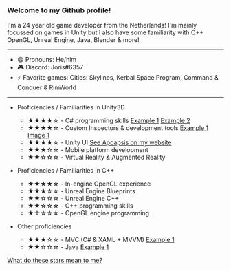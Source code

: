 ### Welcome to my Github profile!
I'm a 24 year old game developer from the Netherlands!
I'm mainly focussed on games in Unity but I also have some familiarity with C++ OpenGL, Unreal Engine, Java, Blender & more!

---

- 😄 Pronouns: He/him
- 🎮 Discord: Joris#6357
- ⚡ Favorite games: Cities: Skylines, Kerbal Space Program, Command & Conquer & RimWorld

---

- Proficiencies / Familiarities in Unity3D
  - ★★★★☆ - C# programming skills [Example 1](https://github.com/jdderks/HKU_GDV1/blob/master/Assets/Scripts/Managers/InputManager.cs) [Example 2](https://github.com/jdderks/projectContext2/tree/main/Assets/Scripts)
  - ★★★★☆ - Custom Inspectors & development tools [Example 1](https://github.com/jdderks/kernModule2_Tools/blob/main/Assets/Scripts/Quest/Editor/FetchQuestManagerEditor.cs) [Image 1](https://github.com/jdderks/jdderks/blob/main/custom_inspectorexample.png)
  - ★★★★☆ - Unity UI [See Apoapsis on my website](https://jorisderks.com/#simulations)
  - ★★★☆☆ - Mobile platform development 
  - ★★☆☆☆ - Virtual Reality & Augmented Reality

- Proficiencies / Familiarities in C++
  - ★★★★☆ - In-engine OpenGL experience
  - ★★★☆☆ - Unreal Engine Blueprints
  - ★★☆☆☆ - Unreal Engine C++
  - ★★☆☆☆ - C++ programming skills
  - ★☆☆☆☆ - OpenGL engine programming

- Other proficiencies
  - ★★★☆☆ - MVC (C# & XAML + MVVM) [Example 1](https://github.com/jdderks/NoiseGeneratorTool)
  - ★★☆☆☆ - Java [Example 1](https://github.com/jdderks/TextAdventure)


[What do these stars mean to me?]()